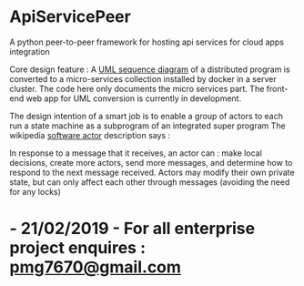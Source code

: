 # ApiServicePeer
A python peer-to-peer framework for hosting api services for cloud apps integration

Core design feature : A [UML sequence diagram](http://www.agilemodeling.com/artifacts/sequenceDiagram.htm) of a distributed program is converted to a micro-services collection installed by docker in a server cluster. The code here only documents the micro services part. The front-end web app for UML conversion is currently in development.

The design intention of a smart job is to enable a group of actors to each run a state
machine as a subprogram of an integrated super program
The wikipedia [software actor](https://en.wikipedia.org/wiki/Actor_model) description says :

  In response to a message that it receives, an actor can : make local decisions, 
  create more actors, send more messages, and determine how to respond to the 
  next message received. Actors may modify their own private state, but can only 
  affect each other through messages (avoiding the need for any locks)

# - 21/02/2019 - For all enterprise project enquires : pmg7670@gmail.com

